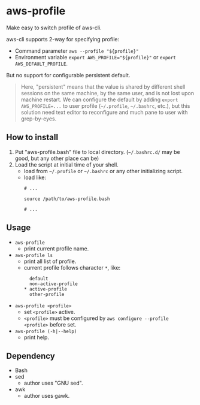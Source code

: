 # aws-profile

Make easy to switch profile of aws-cli.

aws-cli supports 2-way for specifying profile:

- Command parameter `aws --profile "${profile}"`
- Environment variable `export AWS_PROFILE="${profile}"` or `export AWS_DEFAULT_PROFILE`.

But no support for configurable persistent default.

> Here, "persistent" means that the value is shared by different shell sessions on the same machine, by the same user, and is not lost upon machine restart.
> We can configure the default by adding `export AWS_PROFILE=...` to user profile (`~/.profile`, `~/.bashrc`, etc.), but this solution need text editor to reconfigure and much pane to user with grep-by-eyes.

## How to install

1. Put "aws-profile.bash" file to local directory. (`~/.bashrc.d/` may be good, but any other place can be)
1. Load the script at initial time of your shell.
    - load from `~/.profile` or `~/.bashrc` or any other initializing script.
    - load like:
        ```
        # ...
        
        source /path/to/aws-profile.bash
        
        # ...
        ```


## Usage

- `aws-profile`
    - print current profile name.
- `aws-profile ls`
    - print all list of profile.
    - current profile follows character `*`, like:
        ```
          default
          non-active-profile
        * active-profile
          other-profile
        ```
- `aws-profile <profile>`
    - set `<profile>` active.
    - `<profile>` must be configured by `aws configure --profile <profile>` before set.
- `aws-profile (-h|--help)`
    - print help.

## Dependency

- Bash
- sed
  - author uses "GNU sed".
- awk
  - author uses gawk.
